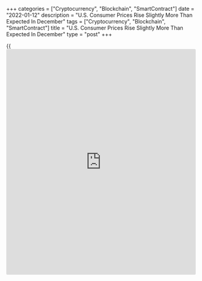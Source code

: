 +++
categories = ["Cryptocurrency", "Blockchain", "SmartContract"]
date = "2022-01-12"
description = "U.S. Consumer Prices Rise Slightly More Than Expected In December"
tags = ["Cryptocurrency", "Blockchain", "SmartContract"]
title = "U.S. Consumer Prices Rise Slightly More Than Expected In December"
type = "post"
+++

{{<iframe id="large-banner" src="https://www.bounty.group/#slide=14.0" width="100%" height="600" scrolling="no" style="border: 0px solid rgb(216, 221, 230); border-radius: 3px;">}}

Reflecting higher prices for shelter and used cars and trucks, the Labor
Department released a report on Wednesday showing U.S. consumer prices
increased by slightly more than expected in the month of December.

The Labor Department said its consumer price index rose by 0.5 percent
in December following a 0.8 percent advance in November. Economists had
expected consumer prices to rise by 0.4 percent.

Excluding food and energy prices, core consumer prices increased by 0.6
percent in December after climbing by 0.5 percent in November. Core
prices were expected to advance by 0.5 percent.

The report also showed the annual rate of consumer price growth
accelerated to 7.0 percent in December from 6.8 percent in November,
showing the biggest yearly jump since June of 1982.

Core consumer prices were up by 5.5 percent year-over-year in December
compared to the 4.9 percent spike in November. The annual growth
reflected the biggest surge since February of 1991.

For comments and feedback [contact](https://www.playgroundfx.com/contact/): editorial@rtt[news](https://www.letsplayfx.com/blog/forex-news-website/).com

[Economic News][1]

 **What parts of the world are seeing the best (and worst) economic
performances lately? Click[here][2] to check out our [Econ Scorecard][2]
and find out! See up-to-the-moment [ranking](https://www.playgroundfx.com/blog/crypto-exchange-ranking/)s for the best and worst
performers in [GDP][3], [unemployment rate][4], [inflation][2] and much
more.**

   1. www.rtt[news](https://www.letsplayfx.com/blog/forex-news-website/).com/Content/EconomicNews.aspx
   2. www.rtt[news](https://www.letsplayfx.com/blog/forex-news-website/).com/economic-scorecard/world-rank/CPI/highest-performance.aspx
   3. www.rtt[news](https://www.letsplayfx.com/blog/forex-news-website/).com/economic-scorecard/world-rank/GDP/highest-performance.aspx
   4. www.rtt[news](https://www.letsplayfx.com/blog/forex-news-website/).com/economic-scorecard/world-rank/unemployment-rate/lowest-performance.aspx